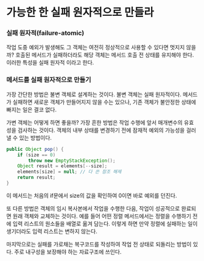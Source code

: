 # 가능한 한 실패 원자적으로 만들라

### 실패 원자적(failure-atomic)
작업 도중 예외가 발생해도 그 객체는 여전히 정상적으로 사용할 수 있다면 멋지지 않을까?
호출된 메서드가 실패하더라도 해당 객체는 메서드 호출 전 상태를 유지해야 한다. 이러한 특성을 실패 원자적 이라고 한다.

### 메서드를 실패 원자적으로 만들기
가장 간단한 방법은 불변 객체로 설계하는 것이다. 불변 객체는 실패 원자적이다.
메서드가 실패하면 새로운 객체가 만들어지지 않을 수는 있으나, 기존 객체가 불안정한 상태에 빠지는 일은 결코 없다.

가변 객체는 어떻게 하면 좋을까?
가장 흔한 방법은 작업 수행에 앞서 매개변수의 유효성을 검사하는 것이다. 객체의 내부 상태를 변경하기 전에 잠재적 예외의 가능성을 걸러낼 수 있는 방법이다.

```java
public Object pop() {
	if (size == 0)
		throw new EmptyStackException();
	Object result = elements[--size];
	elements[size] = null; // 다 쓴 참조 해제
	return result;
}
```

이 메서드는 처음의 if문에서 size의 값을 확인하여 0이면 바로 예외를 던진다.

또 다른 방법은 객체의 임시 복사본에서 작업을 수행한 다음, 작업이 성공적으로 완료되면 원래 객체와 교체하는 것이다.
예를 들어 어떤 정렬 메서드에서는 정렬을 수행하기 전에 입력 리스트의 원소들을 배열로 옮겨 담는다. 이렇게 하면 만약 정렬에 실패하는 일이 생기더라도 입력 리스트는 변하지 않는다.

마지막으로는 실패를 가로채는 복구코드를 작성하여 작업 전 상태로 되돌리는 방법이 있다. 주로 내구성을 보장해야 하는 자료구조에 쓰인다.